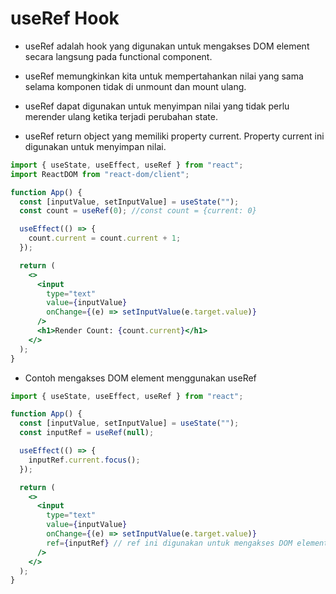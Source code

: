 # useRef Hook

- useRef adalah hook yang digunakan untuk mengakses DOM element secara langsung pada functional component.

- useRef memungkinkan kita untuk mempertahankan nilai yang sama selama komponen tidak di unmount dan mount ulang.

- useRef dapat digunakan untuk menyimpan nilai yang tidak perlu merender ulang ketika terjadi perubahan state.

- useRef return object yang memiliki property current. Property current ini digunakan untuk menyimpan nilai.

```jsx
import { useState, useEffect, useRef } from "react";
import ReactDOM from "react-dom/client";

function App() {
  const [inputValue, setInputValue] = useState("");
  const count = useRef(0); //const count = {current: 0}

  useEffect(() => {
    count.current = count.current + 1;
  });

  return (
    <>
      <input
        type="text"
        value={inputValue}
        onChange={(e) => setInputValue(e.target.value)}
      />
      <h1>Render Count: {count.current}</h1>
    </>
  );
}
```

- Contoh mengakses DOM element menggunakan useRef

```jsx
import { useState, useEffect, useRef } from "react";

function App() {
  const [inputValue, setInputValue] = useState("");
  const inputRef = useRef(null);

  useEffect(() => {
    inputRef.current.focus();
  });

  return (
    <>
      <input
        type="text"
        value={inputValue}
        onChange={(e) => setInputValue(e.target.value)}
        ref={inputRef} // ref ini digunakan untuk mengakses DOM element
      />
    </>
  );
}
```
